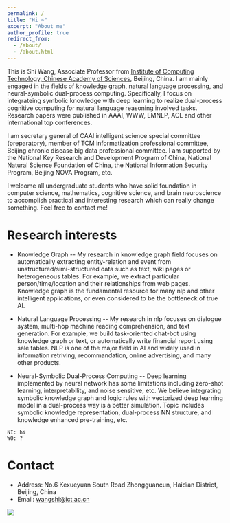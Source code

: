 ```yaml
---
permalink: /
title: "Hi ~"
excerpt: "About me"
author_profile: true
redirect_from: 
  - /about/
  - /about.html
---
```


This is Shi Wang, Associate Professor from [Institute of Computing Technology, Chinese Academy of Sciences](http://www.ict.ac.cn), Beijing, China. I am mainly engaged in the fields of knowledge graph, natural language processing, and neural-symbolic dual-process computing. Specifically, I focus on integrateing symbolic knowledge with deep learning to realize dual-process cognitive computing for natural language reasoning involved tasks. Research papers were published in AAAI, WWW, EMNLP, ACL and other international top conferences.

I am secretary general of CAAI intelligent science special committee (preparatory), member of TCM informatization professional committee, Beijing chronic disease big data professional committee. I am supported by the National Key Research and Development Program of China, National Natural Science Foundation of China, the National Information Security Program, Beijing NOVA Program, etc.

I welcome all undergraduate students who have solid foundation in computer science, mathematics, cognitive science, and brain neuroscience to accomplish practical and interesting research which can really change something. Feel free to contact me!

Research interests
==

* Knowledge Graph
--
My research in knowledge graph field focuses on automatically extracting entity-relation and event from unstructured/simi-structured data such as text, wiki pages or heterogeneous tables. For example, we extract particular person/time/location and their relationships from web pages. Knowledge graph is the fundamental resource for many nlp and other intelligent applications, or even considered to be the bottleneck of true AI.

* Natural Language Processing
--
My research in nlp focuses on dialogue system, multi-hop machine reading comprehension, and text generation. For example, we build task-oriented chat-bot using knowledge graph or text, or automatically write financial report using sale tables. NLP is one of the major field in AI and widely used in information retriving, recommandation, online advertising, and many other products.

* Neural-Symbolic Dual-Process Computing
--
Deep learning implemented by neural network has some limitations including zero-shot learning, interpretability, and noise sensitive, etc. We believe integrating symbolic knowledge graph and logic rules with vectorized deep learning model in a dual-process way is a better simulation. Topic includes symbolic knowledge representation, dual-process NN structure, and knowledge enhanced pre-training, etc. 

```
NI: hi
WO: ?
```

Contact
==
- Address: No.6 Kexueyuan South Road Zhongguancun, Haidian District, Beijing, China
- Email: wangshi@ict.ac.cn

<a href='https://clustrmaps.com/site/1blxu'  title='Visit tracker'><img src='//clustrmaps.com/map_v2.png?cl=ffffff&w=300&t=n&d=hk4_h3ymffeQbjmwcSfmyrLhYc8ac7ExrK5cV3K0JAw'/></a>
